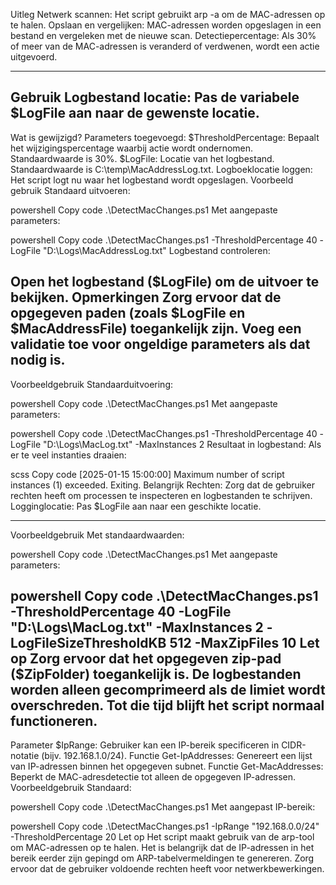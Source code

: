 Uitleg
Netwerk scannen: Het script gebruikt arp -a om de MAC-adressen op te halen.
Opslaan en vergelijken: MAC-adressen worden opgeslagen in een bestand en vergeleken met de nieuwe scan.
Detectiepercentage: Als 30% of meer van de MAC-adressen is veranderd of verdwenen, wordt een actie uitgevoerd.

------------
Gebruik
Logbestand locatie:
Pas de variabele $LogFile aan naar de gewenste locatie.
----------------
Wat is gewijzigd?
Parameters toegevoegd:
$ThresholdPercentage: Bepaalt het wijzigingspercentage waarbij actie wordt ondernomen. Standaardwaarde is 30%.
$LogFile: Locatie van het logbestand. Standaardwaarde is C:\temp\MacAddressLog.txt.
Logboeklocatie loggen:
Het script logt nu waar het logbestand wordt opgeslagen.
Voorbeeld gebruik
Standaard uitvoeren:

powershell
Copy code
.\DetectMacChanges.ps1
Met aangepaste parameters:

powershell
Copy code
.\DetectMacChanges.ps1 -ThresholdPercentage 40 -LogFile "D:\Logs\MacAddressLog.txt"
Logbestand controleren:

Open het logbestand ($LogFile) om de uitvoer te bekijken.
Opmerkingen
Zorg ervoor dat de opgegeven paden (zoals $LogFile en $MacAddressFile) toegankelijk zijn.
Voeg een validatie toe voor ongeldige parameters als dat nodig is.
--------------
Voorbeeldgebruik
Standaarduitvoering:

powershell
Copy code
.\DetectMacChanges.ps1
Met aangepaste parameters:

powershell
Copy code
.\DetectMacChanges.ps1 -ThresholdPercentage 40 -LogFile "D:\Logs\MacLog.txt" -MaxInstances 2
Resultaat in logbestand: Als er te veel instanties draaien:

scss
Copy code
[2025-01-15 15:00:00] Maximum number of script instances (1) exceeded. Exiting.
Belangrijk
Rechten: Zorg dat de gebruiker rechten heeft om processen te inspecteren en logbestanden te schrijven.
Logginglocatie: Pas $LogFile aan naar een geschikte locatie.

------------------

Voorbeeldgebruik
Met standaardwaarden:

powershell
Copy code
.\DetectMacChanges.ps1
Met aangepaste parameters:

powershell
Copy code
.\DetectMacChanges.ps1 -ThresholdPercentage 40 -LogFile "D:\Logs\MacLog.txt" -MaxInstances 2 -LogFileSizeThresholdKB 512 -MaxZipFiles 10
Let op
Zorg ervoor dat het opgegeven zip-pad ($ZipFolder) toegankelijk is.
De logbestanden worden alleen gecomprimeerd als de limiet wordt overschreden. Tot die tijd blijft het script normaal functioneren.
-----------------------
Parameter $IpRange:
Gebruiker kan een IP-bereik specificeren in CIDR-notatie (bijv. 192.168.1.0/24).
Functie Get-IpAddresses:
Genereert een lijst van IP-adressen binnen het opgegeven subnet.
Functie Get-MacAddresses:
Beperkt de MAC-adresdetectie tot alleen de opgegeven IP-adressen.
Voorbeeldgebruik
Standaard:

powershell
Copy code
.\DetectMacChanges.ps1
Met aangepast IP-bereik:

powershell
Copy code
.\DetectMacChanges.ps1 -IpRange "192.168.0.0/24" -ThresholdPercentage 20
Let op
Het script maakt gebruik van de arp-tool om MAC-adressen op te halen. Het is belangrijk dat de IP-adressen in het bereik eerder zijn gepingd om ARP-tabelvermeldingen te genereren.
Zorg ervoor dat de gebruiker voldoende rechten heeft voor netwerkbewerkingen.
